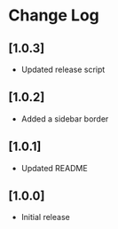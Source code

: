 # Change Log

## [1.0.3]

- Updated release script

## [1.0.2]

- Added a sidebar border

## [1.0.1]

- Updated README

## [1.0.0]

- Initial release
